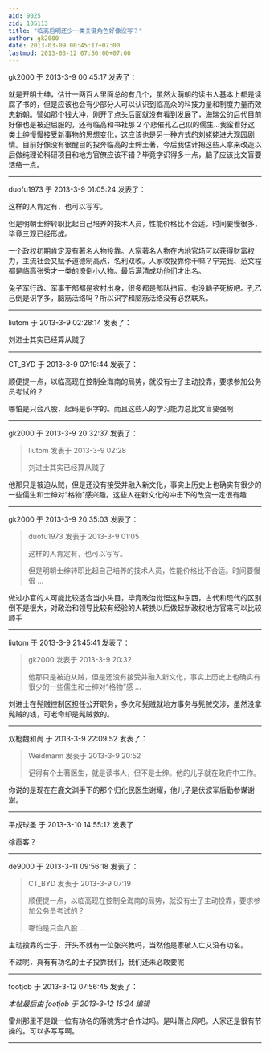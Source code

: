 ```yaml
---
aid: 9025
zid: 105113
title: "临高启明还少一类关键角色好像没写？"
author: gk2000
date: 2013-03-09 00:45:17+07:00
lastmod: 2013-03-12 07:56:00+07:00
---
```


gk2000 于 2013-3-9 00:45:17 发表了：

就是开明士绅，估计一两百人里面总的有几个，虽然大萌朝的读书人基本上都是读腐了书的，但是应该也会有少部分人可以认识到临高众的科技力量和制度力量而效忠新朝。譬如那个钱大冲，刚开了点头后面就没有看到发展了，海瑞公的后代目前好像也是被迫屈服的，还有临高和书社那 2 个悲催孔乙己似的儒生...我蛮看好这类士绅慢慢接受新事物的思想变化，这应该也是另一种方式的刘姥姥进大观园剧情。目前好像没有很醒目的投奔临高的士绅土著，今后我估计把这些人拿来改造以后做纯理论科研项目和地方官僚应该不错？毕竟字识得多一点，脑子应该比文盲要活络一点。

---

duofu1973 于 2013-3-9 01:05:24 发表了：

这样的人肯定有，也可以写写。

但是明朝士绅转职比起自己培养的技术人员，性能价格比不合适。时间要慢很多，毕竟三观已经形成。

一个政权初期肯定没有著名人物投靠。人家著名人物在内地官场可以获得财富权力，主流社会又赋予道德制高点，名利双收。人家收投靠你干嘛？宁完我、范文程都是临高张秀才一类的潦倒小人物。最后满清成功他们才出名。

兔子军行政、军事干部都是农村出身，很多都是部队扫盲。也没脑子死板吧。孔乙己倒是识字多，脑筋活络吗？所以识字和脑筋活络没有必然联系。

---

liutom 于 2013-3-9 02:28:14 发表了：

刘进士其实已经算从贼了

---

CT_BYD 于 2013-3-9 07:19:44 发表了：

顺便提一点，以临高现在控制全海南的局势，就没有士子主动投靠，要求参加公务员考试的？

哪怕是只会八股，起码是识字的。而且这些人的学习能力总比文盲要强啊

---

gk2000 于 2013-3-9 20:32:37 发表了：

> liutom 发表于 2013-3-9 02:28
>
> 刘进士其实已经算从贼了

他那只是被迫从贼，但是还没有接受并融入新文化，事实上历史上也确实有很少的一些儒生和士绅对“格物”感兴趣。这些人在新文化的冲击下的改变一定很有趣

---

gk2000 于 2013-3-9 20:35:03 发表了：

> duofu1973 发表于 2013-3-9 01:05
>
> 这样的人肯定有，也可以写写。
>
> 但是明朝士绅转职比起自己培养的技术人员，性能价格比不合适。时间要慢很 ...

做过小官的人可能比较适合当小头目，毕竟政治觉悟这种东西，古代和现代的区别倒不是很大，对政治和领导比较有经验的人转换以后做起新政权地方官来可以比较顺手

---

liutom 于 2013-3-9 21:45:41 发表了：

> gk2000 发表于 2013-3-9 20:32
>
> 他那只是被迫从贼，但是还没有接受并融入新文化，事实上历史上也确实有很少的一些儒生和士绅对“格物”感 ...

刘进士在髡贼控制区担任公开职务，多次和髡贼就地方事务与髡贼交涉，虽然没拿髡贼的钱，可老命却是髡贼救的。

---

双枪魏和尚 于 2013-3-9 22:09:52 发表了：

> Weidmann 发表于 2013-3-9 20:52
>
> 记得有个土著医生，就是读书人，但不是士绅。他的儿子就在政府中工作。

你说的是现在在鹿文渊手下的那个归化民医生谢耀，他儿子是伏波军后勤参谋谢澍。

---

平成球圣 于 2013-3-10 14:55:12 发表了：

徐霞客？

---

de9000 于 2013-3-11 09:56:18 发表了：

> CT_BYD 发表于 2013-3-9 07:19
>
> 顺便提一点，以临高现在控制全海南的局势，就没有士子主动投靠，要求参加公务员考试的？
>
> 哪怕是只会八股 ...

主动投靠的士子，开头不就有一位张兴教吗，当然他是家破人亡又没有功名。

不过呢，真有有功名的士子投靠我们，我们还未必敢要呢

---

footjob 于 2013-3-12 07:56:45 发表了：

_本帖最后由 footjob 于 2013-3-12 15:24 编辑_

雷州那里不是跟一位有功名的落魄秀才合作过吗。是叫萧占风吧。人家还是很有节操的。可以多写写啊。

---
